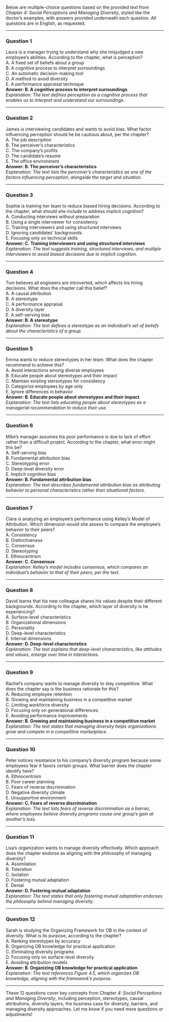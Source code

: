 Below are multiple-choice questions based on the provided text from *Chapter 4: Social Perceptions and Managing Diversity*, styled like the doctor’s examples, with answers provided underneath each question. All questions are in English, as requested.

---

### Question 1
Laura is a manager trying to understand why she misjudged a new employee’s abilities. According to the chapter, what is perception?  
A. A fixed set of beliefs about a group  
B. A cognitive process to interpret surroundings  
C. An automatic decision-making tool  
D. A method to avoid diversity  
E. A performance appraisal technique  
**Answer: B. A cognitive process to interpret surroundings**  
*Explanation: The text defines perception as a cognitive process that enables us to interpret and understand our surroundings.*

---

### Question 2
James is interviewing candidates and wants to avoid bias. What factor influencing perception should he be cautious about, per the chapter?  
A. The job description  
B. The perceiver’s characteristics  
C. The company’s profits  
D. The candidate’s resume  
E. The office environment  
**Answer: B. The perceiver’s characteristics**  
*Explanation: The text lists the perceiver’s characteristics as one of the factors influencing perception, alongside the target and situation.*

---

### Question 3
Sophie is training her team to reduce biased hiring decisions. According to the chapter, what should she include to address implicit cognition?  
A. Conducting interviews without preparation  
B. Using a single interviewer for consistency  
C. Training interviewers and using structured interviews  
D. Ignoring candidates’ backgrounds  
E. Focusing only on technical skills  
**Answer: C. Training interviewers and using structured interviews**  
*Explanation: The text suggests training, structured interviews, and multiple interviewers to avoid biased decisions due to implicit cognition.*

---

### Question 4
Tom believes all engineers are introverted, which affects his hiring decisions. What does the chapter call this belief?  
A. A causal attribution  
B. A stereotype  
C. A performance appraisal  
D. A diversity layer  
E. A self-serving bias  
**Answer: B. A stereotype**  
*Explanation: The text defines a stereotype as an individual’s set of beliefs about the characteristics of a group.*

---

### Question 5
Emma wants to reduce stereotypes in her team. What does the chapter recommend to achieve this?  
A. Avoid interactions among diverse employees  
B. Educate people about stereotypes and their impact  
C. Maintain existing stereotypes for consistency  
D. Categorize employees by age only  
E. Ignore differences in behavior  
**Answer: B. Educate people about stereotypes and their impact**  
*Explanation: The text lists educating people about stereotypes as a managerial recommendation to reduce their use.*

---

### Question 6
Mike’s manager assumes his poor performance is due to lack of effort rather than a difficult project. According to the chapter, what error might this be?  
A. Self-serving bias  
B. Fundamental attribution bias  
C. Stereotyping error  
D. Deep-level diversity error  
E. Implicit cognition bias  
**Answer: B. Fundamental attribution bias**  
*Explanation: The text describes fundamental attribution bias as attributing behavior to personal characteristics rather than situational factors.*

---

### Question 7
Clara is analyzing an employee’s performance using Kelley’s Model of Attribution. Which dimension would she assess to compare the employee’s behavior to their peers?  
A. Consistency  
B. Distinctiveness  
C. Consensus  
D. Stereotyping  
E. Ethnocentrism  
**Answer: C. Consensus**  
*Explanation: Kelley’s model includes consensus, which compares an individual’s behavior to that of their peers, per the text.*

---

### Question 8
David learns that his new colleague shares his values despite their different backgrounds. According to the chapter, which layer of diversity is he experiencing?  
A. Surface-level characteristics  
B. Organizational dimensions  
C. Personality  
D. Deep-level characteristics  
E. Internal dimensions  
**Answer: D. Deep-level characteristics**  
*Explanation: The text explains that deep-level characteristics, like attitudes and values, emerge over time in interactions.*

---

### Question 9
Rachel’s company wants to manage diversity to stay competitive. What does the chapter say is the business rationale for this?  
A. Reducing employee retention  
B. Growing and maintaining business in a competitive market  
C. Limiting workforce diversity  
D. Focusing only on generational differences  
E. Avoiding performance improvements  
**Answer: B. Growing and maintaining business in a competitive market**  
*Explanation: The text states that managing diversity helps organizations grow and compete in a competitive marketplace.*

---

### Question 10
Peter notices resistance to his company’s diversity program because some employees fear it favors certain groups. What barrier does the chapter identify here?  
A. Ethnocentrism  
B. Poor career planning  
C. Fears of reverse discrimination  
D. Negative diversity climate  
E. Unsupportive environment  
**Answer: C. Fears of reverse discrimination**  
*Explanation: The text lists fears of reverse discrimination as a barrier, where employees believe diversity programs cause one group’s gain at another’s loss.*

---

### Question 11
Lisa’s organization wants to manage diversity effectively. Which approach does the chapter endorse as aligning with the philosophy of managing diversity?  
A. Assimilation  
B. Toleration  
C. Isolation  
D. Fostering mutual adaptation  
E. Denial  
**Answer: D. Fostering mutual adaptation**  
*Explanation: The text states that only fostering mutual adaptation endorses the philosophy behind managing diversity.*

---

### Question 12
Sarah is studying the Organizing Framework for OB in the context of diversity. What is its purpose, according to the chapter?  
A. Ranking stereotypes by accuracy  
B. Organizing OB knowledge for practical application  
C. Eliminating diversity programs  
D. Focusing only on surface-level diversity  
E. Avoiding attribution models  
**Answer: B. Organizing OB knowledge for practical application**  
*Explanation: The text references Figure 4.5, which organizes OB knowledge, aligning with the framework’s purpose.*

---

These 12 questions cover key concepts from *Chapter 4: Social Perceptions and Managing Diversity*, including perception, stereotypes, causal attributions, diversity layers, the business case for diversity, barriers, and managing diversity approaches. Let me know if you need more questions or adjustments!